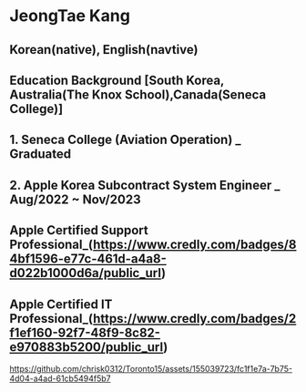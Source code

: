
# JeongTae Kang
## Korean(native), English(navtive)
## Education Background [South Korea, Australia(The Knox School),Canada(Seneca College)]
## 1. Seneca College (Aviation Operation) _ Graduated
## 2. Apple Korea Subcontract System Engineer _ Aug/2022 ~ Nov/2023
## Apple Certified Support Professional_(https://www.credly.com/badges/84bf1596-e77c-461d-a4a8-d022b1000d6a/public_url)
## Apple Certified IT Professional_(https://www.credly.com/badges/2f1ef160-92f7-48f9-8c82-e970883b5200/public_url)


https://github.com/chrisk0312/Toronto15/assets/155039723/fc1f1e7a-7b75-4d04-a4ad-61cb5494f5b7

